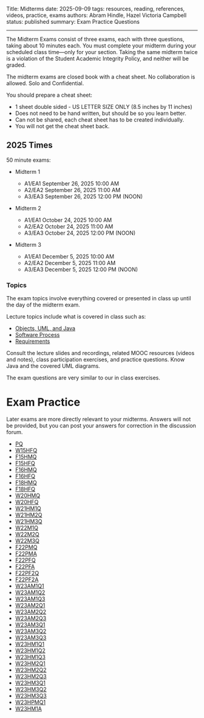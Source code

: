 Title: Midterms
date: 2025-09-09
tags: resources, reading, references, videos, practice, exams
authors: Abram Hindle, Hazel Victoria Campbell
status: published
summary: Exam Practice Questions

---


The Midterm Exams consist of three exams, each with three questions,
taking about 10 minutes each. You must complete your midterm during
your scheduled class time—only for your section. Taking the same
midterm twice is a violation of the Student Academic Integrity Policy,
and neither will be graded.

The midterm exams are closed book with a cheat sheet. No collaboration
is allowed. Solo and Confidential.

You should prepare a cheat sheet:

- 1 sheet double sided - US LETTER SIZE ONLY (8.5 inches by 11 inches)
- Does not need to be hand written, but should be so you learn better.
- Can not be shared, each cheat sheet has to be created individually.
- You will not get the cheat sheet back.

## 2025 Times

50 minute exams:

- Midterm 1
    - A1/EA1 September 26, 2025 10:00 AM
    - A2/EA2 September 26, 2025 11:00 AM
    - A3/EA3 September 26, 2025 12:00 PM (NOON)

- Midterm 2
    - A1/EA1 October 24, 2025 10:00 AM
    - A2/EA2 October 24, 2025 11:00 AM
    - A3/EA3 October 24, 2025 12:00 PM (NOON)

- Midterm 3
    - A1/EA1 December 5, 2025 10:00 AM
    - A2/EA2 December 5, 2025 11:00 AM
    - A3/EA3 December 5, 2025 12:00 PM (NOON)



### Topics

The exam topics involve everything covered or presented in class up until the
day of the midterm exam.

Lecture topics include what is covered in class such as:  

- [Objects, UML, and Java]({filename}/general/slides.html#objects-uml-java)
- [Software Process]({filename}/general/slides.html#software-process)
- [Requirements]({filename}/general/slides.html#requirements)

Consult  the lecture slides and recordings, related MOOC resources (videos and
notes), class participation exercises, and practice questions. Know Java  and
the covered UML diagrams.  

The exam questions are very similar to our in class exercises.

# Exam Practice

Later exams are more directly relevant to your midterms. Answers will
not be provided, but you can post your answers for correction in the
discussion forum.

* [PQ]({filename}/resources/practice/PracticeQuestions.pdf)
* [W15HFQ]({filename}/resources/practice/Final-2015-Winter.pdf)
* [F15HMQ]({filename}/resources/practice/Midterm8.pdf)
* [F15HFQ]({filename}/resources/practice/Final-2015-Fall.pdf)
* [F16HMQ]({filename}/resources/practice/Midterm9-2016-Fall.pdf)
* [F16HFQ]({filename}/resources/practice/Final-2016-Fall.pdf)
* [F18HMQ]({filename}/resources/practice/Midterm10-2018-Fall.pdf)
* [F18HFQ]({filename}/resources/practice/Final-2018-Fall.pdf)
* [W20HMQ]({filename}/resources/practice/Midterm11-2020-Winter.pdf)
* [W20HFQ]({filename}/resources/practice/CMPUT301W20B_EB1_Final.pdf)
* [W21HM1Q]({filename}/resources/practice/CMPUT301-Winter-2021-Midterm.pdf)
* [W21HM2Q]({filename}/resources/practice/CMPUT301-Winter-2021-Midterm2.pdf)
* [W21HM3Q]({filename}/resources/practice/CMPUT301-Winter-2021-Midterm3.pdf)
* [W22M1Q]({filename}/resources/practice/CMPUT301W22Midterm1.pdf)
* [W22M2Q]({filename}/resources/practice/CMPUT301W22Midterm2.pdf)
* [W22M3Q]({filename}/resources/practice/CMPUT301W22Midterm3.pdf)
* [F22PMQ]({filename}/resources/practice/f22pmq.pdf)
* [F22PMA]({filename}/resources/practice/f22pma.pdf)
* [F22PFQ]({filename}/resources/practice/f22pfq.pdf)
* [F22PFA]({filename}/resources/practice/f22pfa.pdf)
* [F22PF2Q]({filename}/resources/practice/f22pf2q.pdf)
* [F22PF2A]({filename}/resources/practice/f22pf2a.pdf)
* [W23AM1Q1]({filename}/resources/practice/w23am1q1.md)
* [W23AM1Q2]({filename}/resources/practice/w23am1q2.md)
* [W23AM1Q3]({filename}/resources/practice/w23am1q3.md)
* [W23AM2Q1]({filename}/resources/practice/w23am2q1.md)
* [W23AM2Q2]({filename}/resources/practice/w23am2q2.md)
* [W23AM2Q3]({filename}/resources/practice/w23am2q3.md)
* [W23AM3Q1]({filename}/resources/practice/w23am3q1.md)
* [W23AM3Q2]({filename}/resources/practice/w23am3q2.md)
* [W23AM3Q3]({filename}/resources/practice/w23am3q3.md)
* [W23HM1Q1]({filename}/resources/practice/w23hm1q1.md)
* [W23HM1Q2]({filename}/resources/practice/w23hm1q2.md)
* [W23HM1Q3]({filename}/resources/practice/w23hm1q3.md)
* [W23HM2Q1]({filename}/resources/practice/w23hm2q1.md)
* [W23HM2Q2]({filename}/resources/practice/w23hm2q2.md)
* [W23HM2Q3]({filename}/resources/practice/w23hm2q3.md)
* [W23HM3Q1]({filename}/resources/practice/w23hm3q1.md)
* [W23HM3Q2]({filename}/resources/practice/w23hm3q2.md)
* [W23HM3Q3]({filename}/resources/practice/w23hm3q3.md)
* [W23HPMQ1]({filename}/resources/practice/w23hpmq1.md)
* [W23HM1A]({filename}/resources/practice/w23hm1a.md)


